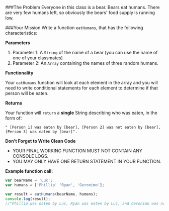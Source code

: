 ###The Problem
Everyone in this class is a bear. Bears eat humans. There are very few humans left, so obviously the bears' food supply is running low.

###Your Mission
Write a function `eatHumans`, that has the following characteristics:

**Parameters**

1. Parameter 1: A `String` of the name of a bear (you can use the name of one of your classmates)
2. Parameter 2: An `Array` containing the names of three random humans.

**Functionality**

Your `eatHumans` function will look at each element in the array and you will need to write conditional statements for each element to determine if that person will be eaten.

**Returns**

Your function will `return` a **single** String describing who was eaten, in the form of:

`" [Person 1] was eaten by [bear], [Person 2] was not eaten by [bear], [Person 3] was eaten by [bear]".`

**Don't Forget to Write Clean Code**

- YOUR FINAL WORKING FUNCTION MUST NOT CONTAIN ANY CONSOLE LOGS.
- YOU MAY ONLY HAVE ONE RETURN STATEMENT IN YOUR FUNCTION.

**Example function call:**

```javascript
var bearName = 'Luc';
var humans = ['Phillip' 'Ryan', 'Geronimo'];

var result = eatHumans(bearName, humans);
console.log(result);
//"Phillip was eaten by Luc, Ryan was eaten by Luc, and Geronimo was not eaten by Luc"
```